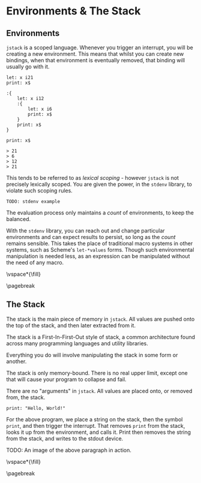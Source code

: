 # Environments & The Stack

## Environments

`jstack` is a scoped language. Whenever you trigger an interrupt, you will be creating a new environment. This means that whilst you can create new bindings, when that environment is eventually removed, that binding will usually go with it.

	let: x i21
	print: x$

	:{
		let: x i12
		:{
			let: x i6
			print: x$
		}
		print: x$
	}

	print: x$

	> 21
	> 6
	> 12
	> 21

This tends to be referred to as *lexical scoping* - however `jstack` is not precisely lexically scoped. You are given the power, in the `stdenv` library, to violate such scoping rules.

	TODO: stdenv example

The evaluation process only maintains a *count* of environments, to keep the balanced.

With the `stdenv` library, you can reach out and change particular environments and can expect results to persist, so long as the *count* remains sensible. This takes the place of traditional macro systems in other systems, such as Scheme's `let-*values` forms. Though such environmental manipulation is needed less, as an expression can be manipulated without the need of any macro.

\vspace*{\fill}

\pagebreak

## The Stack

The stack is the main piece of memory in `jstack`. All values are pushed onto the top of the stack, and then later extracted from it.

The stack is a First-In-First-Out style of stack, a common architecture found across many programming languages and utility libraries.

Everything you do will involve manipulating the stack in some form or another.

The stack is only memory-bound. There is no real upper limit, except one that will cause your program to collapse and fail.

There are no "arguments" in `jstack`. All values are placed onto, or removed from, the stack.

	print: "Hello, World!"

For the above program, we place a string on the stack, then the symbol `print`, and then trigger the interrupt. That removes `print` from the stack, looks it up from the environment, and calls it. Print then removes the string from the stack, and writes to the stdout device.

TODO: An image of the above paragraph in action.

\vspace*{\fill}

\pagebreak
